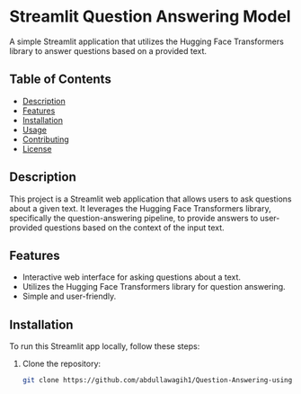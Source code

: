 # Streamlit Question Answering Model

A simple Streamlit application that utilizes the Hugging Face Transformers library to answer questions based on a provided text.

## Table of Contents

- [Description](#description)
- [Features](#features)
- [Installation](#installation)
- [Usage](#usage)
- [Contributing](#contributing)
- [License](#license)

## Description

This project is a Streamlit web application that allows users to ask questions about a given text. It leverages the Hugging Face Transformers library, specifically the question-answering pipeline, to provide answers to user-provided questions based on the context of the input text.

## Features

- Interactive web interface for asking questions about a text.
- Utilizes the Hugging Face Transformers library for question answering.
- Simple and user-friendly.

## Installation

To run this Streamlit app locally, follow these steps:

1. Clone the repository:

   ```bash
   git clone https://github.com/abdullawagih1/Question-Answering-using-HuggingFace.git
